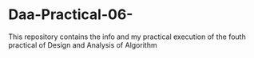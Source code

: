 # Daa-Practical-06-
This repository contains the info and my practical execution of the fouth practical of Design and Analysis of Algorithm

